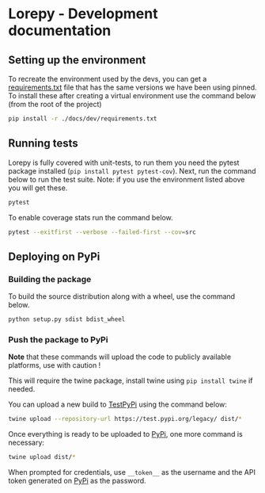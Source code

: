 # Lorepy - Development documentation

## Setting up the environment

To recreate the environment used by the devs, you can get a [requirements.txt](./dev/requirements.txt) file that has the
same versions we have been using pinned. To install these after creating a virtual environment use the command below
(from the root of the project)

```bash
pip install -r ./docs/dev/requirements.txt
```


## Running tests

Lorepy is fully covered with unit-tests, to run them you need the pytest package installed (```pip install pytest pytest-cov```).
Next, run the command below to run the test suite. Note: if you use the environment listed above you will get these.

```bash
pytest
```
To enable coverage stats run the command below.

```bash
pytest --exitfirst --verbose --failed-first --cov=src
```

## Deploying on PyPi

### Building the package

To build the source distribution along with a wheel, use the command below. 

```bash
python setup.py sdist bdist_wheel
```

### Push the package to PyPi

**Note** that these commands will upload the code to publicly available platforms, use with caution !

This will require the twine package, install twine using ```pip install twine``` if needed.

You can upload a new build to [TestPyPi] using the command below:

```bash
twine upload --repository-url https://test.pypi.org/legacy/ dist/*
```

Once everything is ready to be uploaded to [PyPi], one more command is necessary:

```bash
twine upload dist/*
```

When prompted for credentials, use `__token__` as the username and the API token generated on [PyPi] as the password.

[TestPyPi]: https://test.pypi.org/
[PyPi]: https://pypi.org/